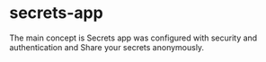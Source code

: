 # secrets-app
The main concept is Secrets app was configured with security and authentication and Share your secrets anonymously.
